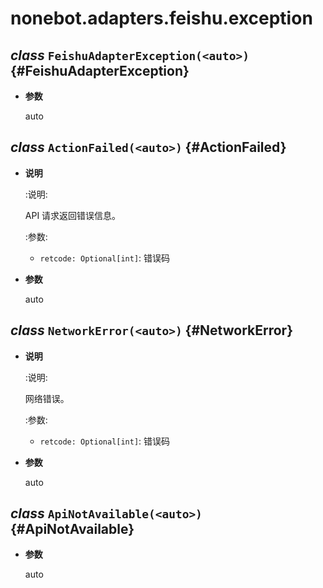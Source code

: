 # nonebot.adapters.feishu.exception

## _class_ `FeishuAdapterException(<auto>)` {#FeishuAdapterException}

- **参数**

  auto

## _class_ `ActionFailed(<auto>)` {#ActionFailed}

- **说明**

  :说明:

  API 请求返回错误信息。

  :参数:

  - `retcode: Optional[int]`: 错误码

- **参数**

  auto

## _class_ `NetworkError(<auto>)` {#NetworkError}

- **说明**

  :说明:

  网络错误。

  :参数:

  - `retcode: Optional[int]`: 错误码

- **参数**

  auto

## _class_ `ApiNotAvailable(<auto>)` {#ApiNotAvailable}

- **参数**

  auto
